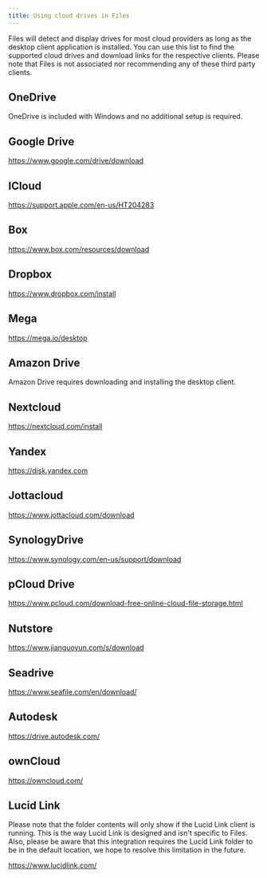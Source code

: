 ```yaml
---
title: Using cloud drives in Files
---
```


<script>
  import { InfoBar } from "fluent-svelte";
</script>

Files will detect and display drives for most cloud providers as long as the desktop client application is installed. You can use this list to find the supported cloud drives and download links for the respective clients. Please note that Files is not associated nor recommending any of these third party clients.

## OneDrive

OneDrive is included with Windows and no additional setup is required.

## Google Drive

https://www.google.com/drive/download

## ICloud

https://support.apple.com/en-us/HT204283

## Box

https://www.box.com/resources/download

## Dropbox

https://www.dropbox.com/install

## Mega

https://mega.io/desktop

## Amazon Drive

Amazon Drive requires downloading and installing the desktop client.

## Nextcloud

https://nextcloud.com/install

## Yandex

https://disk.yandex.com

## Jottacloud

https://www.jottacloud.com/download

## SynologyDrive

https://www.synology.com/en-us/support/download

## pCloud Drive

https://www.pcloud.com/download-free-online-cloud-file-storage.html

## Nutstore

https://www.jianguoyun.com/s/download

## Seadrive

https://www.seafile.com/en/download/

## Autodesk

https://drive.autodesk.com/

## ownCloud

https://owncloud.com/

## Lucid Link

<InfoBar severity="information">
	Please note that the folder contents will only show if the Lucid Link client is running. This is the way Lucid Link is designed and isn't specific to Files. Also, please be aware that this integration requires the Lucid Link folder to be in the default location, we hope to resolve this limitation in the future.
</InfoBar>

https://www.lucidlink.com/